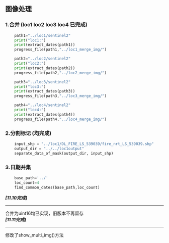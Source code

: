 ## 图像处理
### 1.合并    (loc1 loc2 loc3 loc4 已完成)
```python
    path1="../loc1/sentinel2"
    print("loc1:")
    print(extract_dates(path1))
    progress_file(path1,"../loc1_merge_img/")

    path2="../loc2/sentinel2"
    print("loc2:")
    print(extract_dates(path2))
    progress_file(path2,"../loc2_merge_img/")

    path3="../loc3/sentinel2" 
    print("loc3:")
    print(extract_dates(path3))
    progress_file(path3,"../loc3_merge_img/")

    path4="../loc4/sentinel2"
    print("loc4:")
    print(extract_dates(path4))
    progress_file(path4,"../loc4_merge_img/")
```

### 2.分割标记 (均完成)
```python
    input_shp = "../loc1/DL_FIRE_LS_539039/fire_nrt_LS_539039.shp"
    output_dir = "../../loc1output"
    separate_data_of_mask(output_dir, input_shp)
```
### 3.日期并集
```python
    base_path='../'
    loc_count=4
    find_common_dates(base_path,loc_count)
```
***[11.10完成]***

---

合并为uint16均已实现，旧版本不再留存<br>
***[11.11完成]***<br>

---
修改了show_multi_img()方法